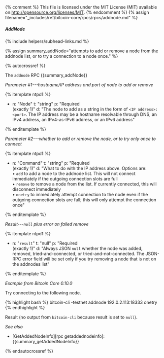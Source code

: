 {% comment %}
This file is licensed under the MIT License (MIT) available on
http://opensource.org/licenses/MIT.
{% endcomment %}
{% assign filename="_includes/ref/bitcoin-core/rpcs/rpcs/addnode.md" %}

##### AddNode
{% include helpers/subhead-links.md %}

{% assign summary_addNode="attempts to add or remove a node from the addnode list, or to try a connection to a node once." %}

{% autocrossref %}

The `addnode` RPC {{summary_addNode}}

*Parameter #1---hostname/IP address and port of node to add or remove*

{% itemplate ntpd1 %}
- n: "Node"
  t: "string"
  p: "Required<br>(exactly 1)"
  d: "The node to add as a string in the form of `<IP address>:<port>`.  The IP address may be a hostname resolvable through DNS, an IPv4 address, an IPv4-as-IPv6 address, or an IPv6 address"

{% enditemplate %}

*Parameter #2---whether to add or remove the node, or to try only once to connect*

{% itemplate ntpd1 %}
- n: "Command"
  t: "string"
  p: "Required<br>(exactly 1)"
  d: "What to do with the IP address above.  Options are:<br>• `add` to add a node to the addnode list.  This will not connect immediately if the outgoing connection slots are full<br>• `remove` to remove a node from the list.  If currently connected, this will disconnect immediately<br>• `onetry` to immediately attempt connection to the node even if the outgoing connection slots are full; this will only attempt the connection once"

{% enditemplate %}

*Result---`null` plus error on failed remove*

{% itemplate ntpd1 %}
- n: "`result`"
  t: "null"
  p: "Required<br>(exactly 1)"
  d: "Always JSON `null` whether the node was added, removed, tried-and-connected, or tried-and-not-connected.  The JSON-RPC error field will be set only if you try removing a node that is not on the addnodes list"

{% enditemplate %}

*Example from Bitcoin Core 0.10.0*

Try connecting to the following node.

{% highlight bash %}
bitcoin-cli -testnet addnode 192.0.2.113:18333 onetry
{% endhighlight %}

Result (no output from `bitcoin-cli` because result is set to `null`).

*See also*

* [GetAddedNodeInfo][rpc getaddednodeinfo]: {{summary_getAddedNodeInfo}}

{% endautocrossref %}
